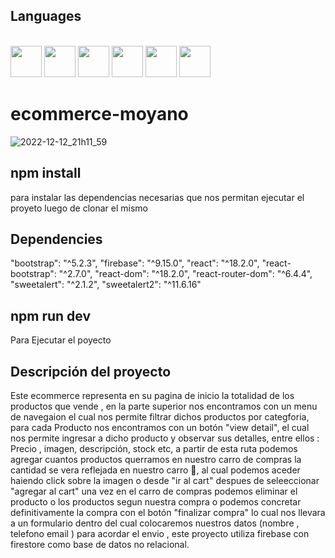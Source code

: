 

## Languages


<link rel="stylesheet" href="devicon.min.css">

<div "style=inline_block"><br>


 <img width="50px" height="50px" src="https://cdn.jsdelivr.net/gh/devicons/devicon/icons/html5/html5-original-wordmark.svg" />
 <img width="50px" height="50px" src="https://cdn.jsdelivr.net/gh/devicons/devicon/icons/css3/css3-original-wordmark.svg" />
 <img width="50px" height="50px" src="https://cdn.jsdelivr.net/gh/devicons/devicon/icons/bootstrap/bootstrap-original-wordmark.svg" />        
 <img width="50px" height="50px" src="https://cdn.jsdelivr.net/gh/devicons/devicon/icons/javascript/javascript-original.svg" />
 <img width="50px" height="50px" src="https://cdn.jsdelivr.net/gh/devicons/devicon/icons/react/react-original.svg" />
 <img width="50px" height="50px" src="https://cdn.jsdelivr.net/gh/devicons/devicon/icons/firebase/firebase-plain.svg" />

</div>

# ecommerce-moyano

![2022-12-12_21h11_59](https://user-images.githubusercontent.com/64481454/207191130-93911beb-5386-4277-a25e-3ec2545949d6.gif)

## npm install
<p>para instalar las dependencias necesarias que nos permitan ejecutar el proyeto luego de clonar el mismo</p>

## Dependencies
 "bootstrap": "^5.2.3",
  "firebase": "^9.15.0",
  "react": "^18.2.0",
  "react-bootstrap": "^2.7.0",
  "react-dom": "^18.2.0",
  "react-router-dom": "^6.4.4",
  "sweetalert": "^2.1.2",
  "sweetalert2": "^11.6.16"

## npm run dev
<p>Para Ejecutar el poyecto</p>

## Descripción del proyecto
<p>Este ecommerce representa en su pagina de inicio la totalidad de los productos que vende , en la parte superior nos  encontramos con un menu de navegaion el cual nos permite filtrar dichos productos por categforia, para cada Producto nos encontramos con un botón "view detail", el cual nos permite ingresar a dicho producto y observar sus detalles, entre ellos : Precio , imagen, descripción, stock etc, a partir de esta ruta podemos agregar cuantos productos querramos en nuestro carro de compras la cantidad se vera reflejada en nuestro carro 🛒, al cual podemos aceder haiendo click sobre la imagen o desde "ir al cart" despues de seleeccionar "agregar al cart" una vez en el carro de compras podemos eliminar el producto o los productos segun nuestra compra o podemos concretar definitivamente la compra con el botón "finalizar compra" lo cual nos llevara a un formulario dentro del cual colocaremos nuestros datos (nombre , telefono email ) para acordar el envio , este proyecto utiliza firebase con firestore como base de datos no relacional.</p>




